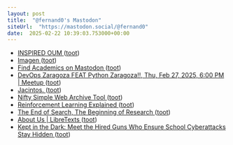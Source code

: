 ```yaml
---
layout: post
title:  "@fernand0's Mastodon"
siteUrl:  "https://mastodon.social/@fernand0"
date:  2025-02-22 10:39:03.753000+00:00
---
```

*  [INSPIRED OUM ](https://inspired.oum.edu.my/issues/24/page-7.ph) ([toot](https://mastodon.social/@fernand0/114047106662482248))
*  [Imagen ](https://www.flickr.com/photos/fernand0/54331193120) ([toot](https://mastodon.social/@fernand0/114046979270252553))
*  [Find Academics on Mastodon ](https://find.sciences.social) ([toot](https://mastodon.social/@fernand0/114046909769477383))
*  [DevOps Zaragoza FEAT Python Zaragoza!!, Thu, Feb 27, 2025, 6:00 PM   \| Meetup ](https://www.meetup.com/devops-zaragoza/events/306218865) ([toot](https://mastodon.social/@fernand0/114045238829585859))
*  [Jacintos. ](https://avecesunafoto.wordpress.com/2025/02/20/jacintos) ([toot](https://mastodon.social/@fernand0/114043299109611846))
*  [Nifty Simple Web Archive Tool ](https://cogdogblog.com/2025/02/archive-today) ([toot](https://mastodon.social/@fernand0/114043221349113057))
*  [Reinforcement Learning Explained ](https://diamantai.substack.com/p/reinforcement-learning-explaine) ([toot](https://mastodon.social/@fernand0/114043122566357940))
*  [The End of Search, The Beginning of Research ](https://www.oneusefulthing.org/p/the-end-of-search-the-beginning-o) ([toot](https://mastodon.social/@fernand0/114042893268120972))
*  [About Us \| LibreTexts ](https://libretexts.org/about-u) ([toot](https://mastodon.social/@fernand0/114042581131203806))
*  [Kept in the Dark: Meet the Hired Guns Who Ensure School Cyberattacks Stay Hidden ](https://www.the74million.org/article/kept-in-the-dark) ([toot](https://mastodon.social/@fernand0/114041809198203418))
